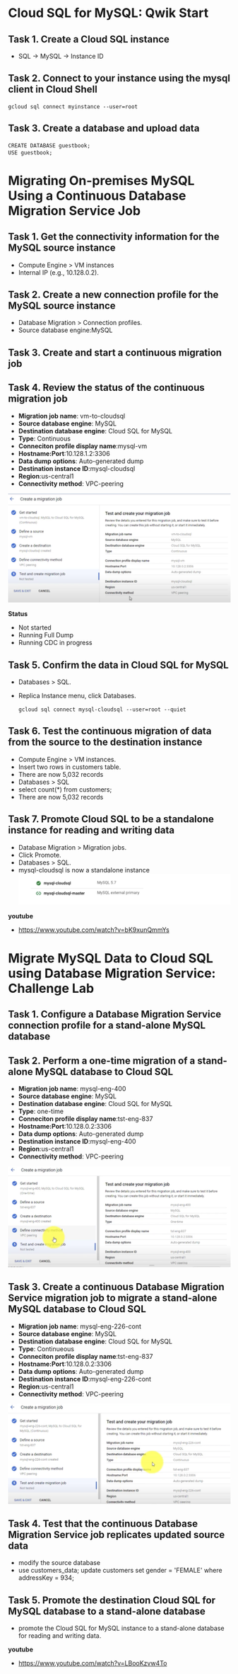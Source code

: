 # Cloud SQL for MySQL: Qwik Start

## Task 1. Create a Cloud SQL instance

- SQL -> MySQL -> Instance ID

## Task 2. Connect to your instance using the mysql client in Cloud Shell

```
gcloud sql connect myinstance --user=root
```

## Task 3. Create a database and upload data

```
CREATE DATABASE guestbook;
USE guestbook;
```

# Migrating On-premises MySQL Using a Continuous Database Migration Service Job

## Task 1. Get the connectivity information for the MySQL source instance

- Compute Engine > VM instances
- Internal IP (e.g., 10.128.0.2).

## Task 2. Create a new connection profile for the MySQL source instance

- Database Migration > Connection profiles.
- Source database engine:MySQL

## Task 3. Create and start a continuous migration job

## Task 4. Review the status of the continuous migration job

- **Migration job name**: vm-to-cloudsql
- **Source database engine**: MySQL
- **Destination database engine**: Cloud SQL for MySQL
- **Type**: Continuous
- **Conneciton profile display name**:mysql-vm
- **Hostname:Port**:10.128.1.2:3306
- **Data dump options**: Auto-generated dump
- **Destination instance ID**:mysql-cloudsql
- **Region**:us-central1
- **Connectivity method**: VPC-peering

![](mysql-dms-job.png)

**Status**

- Not started
- Running Full Dump
- Running CDC in progress

## Task 5. Confirm the data in Cloud SQL for MySQL

- Databases > SQL.
- Replica Instance menu, click Databases.

  ```
  gcloud sql connect mysql-cloudsql --user=root --quiet
  ```

## Task 6. Test the continuous migration of data from the source to the destination instance

- Compute Engine > VM instances.
- Insert two rows in customers table.
- There are now 5,032 records
- Databases > SQL
- select count(\*) from customers;
- There are now 5,032 records

## Task 7. Promote Cloud SQL to be a standalone instance for reading and writing data

- Database Migration > Migration jobs.
- Click Promote.
- Databases > SQL.
- mysql-cloudsql is now a standalone instance
  ![](./mysql-dms-result.png)

**youtube**

- https://www.youtube.com/watch?v=bK9xunQmmYs

# Migrate MySQL Data to Cloud SQL using Database Migration Service: Challenge Lab

## Task 1. Configure a Database Migration Service connection profile for a stand-alone MySQL database

## Task 2. Perform a one-time migration of a stand-alone MySQL database to Cloud SQL

- **Migration job name**: mysql-eng-400
- **Source database engine**: MySQL
- **Destination database engine**: Cloud SQL for MySQL
- **Type**: one-time
- **Conneciton profile display name**:tst-eng-837
- **Hostname:Port**:10.128.0.2:3306
- **Data dump options**: Auto-generated dump
- **Destination instance ID**:mysql-eng-400
- **Region**:us-central1
- **Connectivity method**: VPC-peering

![](./challenge-dms-one-time.png)

## Task 3. Create a continuous Database Migration Service migration job to migrate a stand-alone MySQL database to Cloud SQL

- **Migration job name**: mysql-eng-226-cont
- **Source database engine**: MySQL
- **Destination database engine**: Cloud SQL for MySQL
- **Type**: Continueous
- **Conneciton profile display name**:tst-eng-837
- **Hostname:Port**:10.128.0.2:3306
- **Data dump options**: Auto-generated dump
- **Destination instance ID**:mysql-eng-226-cont
- **Region**:us-central1
- **Connectivity method**: VPC-peering

![](./challenge-dms-continuous.png)

## Task 4. Test that the continuous Database Migration Service job replicates updated source data

- modify the source database
- use customers_data;
  update customers set gender = 'FEMALE' where addressKey = 934;

## Task 5. Promote the destination Cloud SQL for MySQL database to a stand-alone database

- promote the Cloud SQL for MySQL instance to a stand-alone database for reading and writing data.

**youtube**

- https://www.youtube.com/watch?v=LBooKzvw4To
